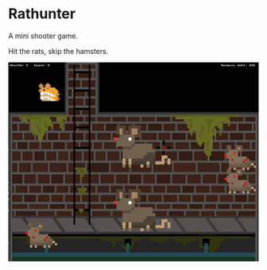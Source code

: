 # **Rathunter**

A mini shooter game. 

Hit the rats, skip the hamsters.

![](src\Assets\rathunter.png)